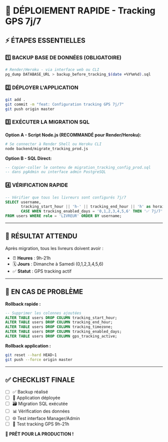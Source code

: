 # 🚀 DÉPLOIEMENT RAPIDE - Tracking GPS 7j/7

## ⚡ ÉTAPES ESSENTIELLES

### 1️⃣ **BACKUP BASE DE DONNÉES** (OBLIGATOIRE)
```bash
# Render/Heroku - via interface web ou CLI
pg_dump DATABASE_URL > backup_before_tracking_$(date +%Y%m%d).sql
```

### 2️⃣ **DÉPLOYER L'APPLICATION**
```bash
git add .
git commit -m "feat: Configuration tracking GPS 7j/7"
git push origin master
```

### 3️⃣ **EXÉCUTER LA MIGRATION SQL**

**Option A - Script Node.js (RECOMMANDÉ pour Render/Heroku):**
```bash
# Se connecter à Render Shell ou Heroku CLI
node backend/migrate_tracking_prod.js
```

**Option B - SQL Direct:**
```sql
-- Copier-coller le contenu de migration_tracking_config_prod.sql
-- dans pgAdmin ou interface admin PostgreSQL
```

### 4️⃣ **VÉRIFICATION RAPIDE**
```sql
-- Vérifier que tous les livreurs sont configurés 7j/7
SELECT username, 
       tracking_start_hour || 'h-' || tracking_end_hour || 'h' as horaires,
       CASE WHEN tracking_enabled_days = '0,1,2,3,4,5,6' THEN '✅ 7j/7' ELSE '❌' END as statut
FROM users WHERE role = 'LIVREUR' ORDER BY username;
```

---

## 🎯 RÉSULTAT ATTENDU

Après migration, tous les livreurs doivent avoir :
- ⏰ **Heures** : 9h-21h  
- 🗓️ **Jours** : Dimanche à Samedi (0,1,2,3,4,5,6)
- ✅ **Statut** : GPS tracking actif

---

## 🚨 EN CAS DE PROBLÈME

**Rollback rapide :**
```sql
-- Supprimer les colonnes ajoutées
ALTER TABLE users DROP COLUMN tracking_start_hour;
ALTER TABLE users DROP COLUMN tracking_end_hour;
ALTER TABLE users DROP COLUMN tracking_timezone;
ALTER TABLE users DROP COLUMN tracking_enabled_days;
ALTER TABLE users DROP COLUMN gps_tracking_active;
```

**Rollback application :**
```bash
git reset --hard HEAD~1
git push --force origin master
```

---

## ✅ CHECKLIST FINALE

- [ ] ✅ Backup réalisé
- [ ] 🚀 Application déployée
- [ ] 🗃️ Migration SQL exécutée  
- [ ] 📊 Vérification des données
- [ ] 🌐 Test interface Manager/Admin
- [ ] 📱 Test tracking GPS 9h-21h

**🎉 PRÊT POUR LA PRODUCTION !** 